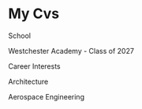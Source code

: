 # My Cvs

School

Westchester Academy - Class of 2027

Career Interests

Architecture

Aerospace Engineering
